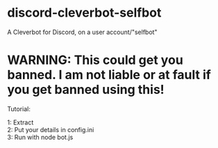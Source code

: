 # discord-cleverbot-selfbot
A Cleverbot for Discord, on a user account/"selfbot"


<h1>WARNING: This could get you banned. I am not liable or at fault if you get banned using this!</h1>
<p>Tutorial:</p>
1: Extract<br>
2: Put your details in config.ini<br>
3: Run with node bot.js<br>
